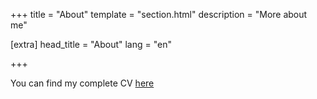 +++
title = "About"
template = "section.html"
description = "More about me"

[extra]
head_title = "About"
lang = "en"

+++

You can find my complete CV [here](/CV.pdf)